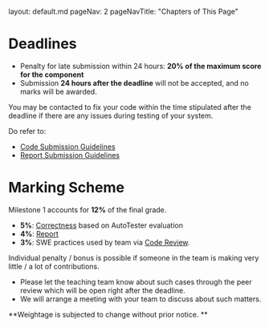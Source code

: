 <br>

<frontmatter>
  layout: default.md
  pageNav: 2
  pageNavTitle: "Chapters of This Page"
</frontmatter>

[](#deadlines)Deadlines
=======================

*   Penalty for late submission within 24 hours: **20% of the maximum score for the component**
*   Submission **24 hours after the deadline** will not be accepted, and no marks will be awarded.

You may be contacted to fix your code within the time stipulated after the deadline if there are any issues during testing of your system.

Do refer to:

*   [Code Submission Guidelines](../project-requirement-guidelines/csg.html)
*   [Report Submission Guidelines](../project-requirement-guidelines/rsg.html)

[](#marking-scheme)Marking Scheme
=================================

Milestone 1 accounts for **12%** of the final grade.

*   **5%**: [Correctness](../project-requirement-guidelines/gg.html#spa-correctness-grading) based on AutoTester evaluation
*   **4%**: [Report](../project-requirement-guidelines/gg.html#spa-correctness-grading)
*   **3%**: SWE practices used by team via [Code Review](../project-requirement-guidelines/gg.html#code-review).

Individual penalty / bonus is possible if someone in the team is making very little / a lot of contributions.

*   Please let the teaching team know about such cases through the peer review which will be open right after the deadline.
*   We will arrange a meeting with your team to discuss about such matters.

**Weightage is subjected to change without prior notice. **
